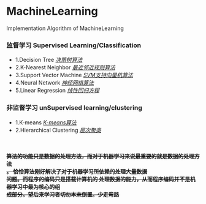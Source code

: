 # MachineLearning
Implementation Algorithm of MachineLearning
### 监督学习 Supervised Learning/Classification
* 1.Decision Tree 
        [*决策树算法*](https://github.com/ZPWX/MachineLearning/tree/master/MachineLearning/04-ML-DTree)
* 2.K-Nearest Neighbor  [*最近邻近规则算法*](https://github.com/ZPWX/MachineLearning/tree/master/MachineLearning/04-ML-KNN)
* 3.Support Vector Machine  [*SVM支持向量机算法*](https://github.com/ZPWX/MachineLearning/tree/master/MachineLearning/04-ML-SVM)
* 4.Neural Network  [*神经网络算法*](https://github.com/ZPWX/MachineLearning/tree/master/MachineLearning/04-ML-NN)
* 5.Linear Regression  [*线性回归方程*](https://github.com/ZPWX/MachineLearning/tree/master/MachineLearning/04-ML-LR)
###  非监督学习  unSupervised learning/clustering
* 1.K-means  [*K-means算法*]()
* 2.Hierarchical Clustering   [*层次聚类*]()

<br><br>__~~算法的功能只是数据的处理方法，而对于机器学习来说最重要的就是数据的处理方法<br>。
恰恰算法刚好解决了对于机器学习所依赖的处理大量数据<br>问题。而程序的编码只是搭载计算机的
处理数据的能力，从而程序编码并不是机器学习中最为核心的组<br>成部分。望后来学习者切勿本末倒置。少走弯路~~__
